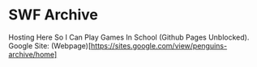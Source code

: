 # SWF Archive

Hosting Here So I Can Play Games In School (Github Pages Unblocked).
Google Site: (Webpage)[https://sites.google.com/view/penguins-archive/home]

